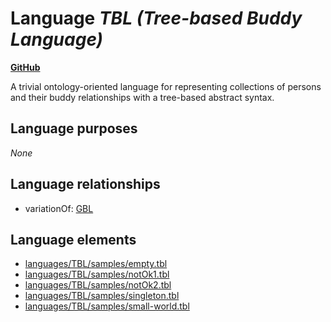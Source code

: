 # Language _TBL (Tree-based Buddy Language)_
**[GitHub](https://github.com/softlang/yas/blob/master/languages/TBL)**

A trivial ontology-oriented language for representing collections of persons and their buddy relationships with a tree-based abstract syntax.

## Language purposes
_None_

## Language relationships
* variationOf: [GBL](http://softlang.github.io/yas/languages/GBL.html)

## Language elements
* [languages/TBL/samples/empty.tbl](../../languages/TBL/samples/empty.tbl)
* [languages/TBL/samples/notOk1.tbl](../../languages/TBL/samples/notOk1.tbl)
* [languages/TBL/samples/notOk2.tbl](../../languages/TBL/samples/notOk2.tbl)
* [languages/TBL/samples/singleton.tbl](../../languages/TBL/samples/singleton.tbl)
* [languages/TBL/samples/small-world.tbl](../../languages/TBL/samples/small-world.tbl)
